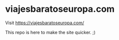 # viajesbaratoseuropa.com

Visit https://viajesbaratoseuropa.com/

This repo is here to make the site quicker. ;)
